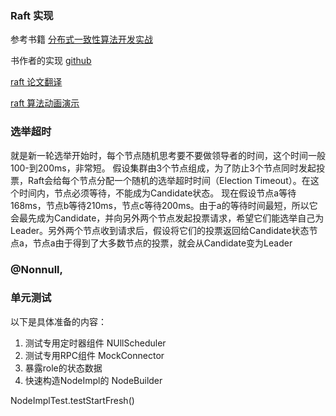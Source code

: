 ### Raft 实现

参考书籍 [分布式一致性算法开发实战](https://book.douban.com/subject/35051108/) 

书作者的实现 [github](https://github.com/xnnyygn/xraft)

[raft 论文翻译](https://github.com/maemual/raft-zh_cn)

[raft 算法动画演示](http://thesecretlivesofdata.com/raft/)


### 选举超时
就是新一轮选举开始时，每个节点随机思考要不要做领导者的时间，这个时间一般100-到200ms，非常短。
假设集群由3个节点组成，为了防止3个节点同时发起投票，Raft会给每个节点分配一个随机的选举超时时间（Election Timeout）。在这个时间内，节点必须等待，不能成为Candidate状态。
现在假设节点a等待168ms，节点b等待210ms，节点c等待200ms。由于a的等待时间最短，所以它会最先成为Candidate，并向另外两个节点发起投票请求，希望它们能选举自己为Leader。另外两个节点收到请求后，假设将它们的投票返回给Candidate状态节点a，节点a由于得到了大多数节点的投票，就会从Candidate变为Leader


### @Nonnull,


### 单元测试
以下是具体准备的内容：
1. 测试专用定时器组件 NUllScheduler
2. 测试专用RPC组件 MockConnector
3. 暴露role的状态数据
4. 快速构造NodeImpl的 NodeBuilder


NodeImplTest.testStartFresh()